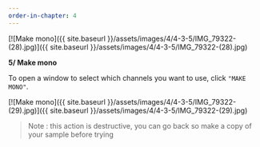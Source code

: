 ```yaml
---
order-in-chapter: 4
---
```


[![Make mono]({{ site.baseurl }}/assets/images/4/4-3-5/IMG_79322-(28).jpg)]({{
site.baseurl }}/assets/images/4/4-3-5/IMG_79322-(28).jpg)

**5/ Make mono**

To open a window to select which channels you want to use, click `"MAKE MONO"`.

[![Make mono]({{ site.baseurl }}/assets/images/4/4-3-5/IMG_79322-(29).jpg)]({{
site.baseurl }}/assets/images/4/4-3-5/IMG_79322-(29).jpg)

> Note : this action is destructive, you can go back so make a copy of your sample before trying
